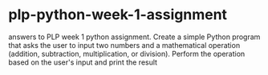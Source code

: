 # plp-python-week-1-assignment
answers to PLP week 1 python assignment.
Create a simple Python program that asks the user to input two numbers and a mathematical operation (addition, subtraction, multiplication, or division).
Perform the operation based on the user's input and print the result
